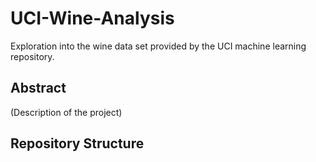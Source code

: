 # UCI-Wine-Analysis
Exploration into the wine data set provided by the UCI machine learning repository. 

## Abstract
(Description of the project)

## Repository Structure

